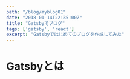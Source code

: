 ```yaml
---
path: "/blog/myblog01"
date: "2018-01-14T22:35:00Z"
title: "Gatsbyでブログ"
tags: ['gatsby', 'react']
excerpt: "Gatsbyではじめてのブログを作成してみた"
---
```


# Gatsbyとは  

